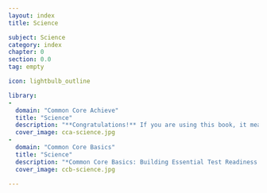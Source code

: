 ```yaml
---
layout: index
title: Science

subject: Science
category: index
chapter: 0
section: 0.0
tag: empty

icon: lightbulb_outline

library:
-
  domain: "Common Core Achieve"
  title: "Science"  
  description: "**Congratulations!** If you are using this book, it means that you are taking a key step toward achieving an important new goal for yourself. You are preparing to take your high school equivalency test in order to earn your high school diploma, one of the most important steps in the pathway toward career, educational, and lifelong well-being and success."
  cover_image: cca-science.jpg
-
  domain: "Common Core Basics"
  title: "Science"  
  description: "*Common Core Basics: Building Essential Test Readiness Skills, Science* will help you learn or strengthen the skills and concepts you need when you take any Common Core State Standards-aligned science test. The book's instructional content is based on the National Science Education Standards of the National Academy of Sciences."
  cover_image: ccb-science.jpg

---
```

